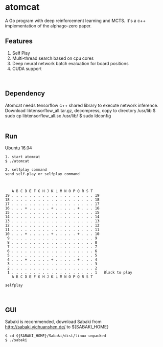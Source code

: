 # atomcat
A Go program with deep reinforcement learning and MCTS. It's a c++ implementation of the alphago-zero paper.


## Features
1. Self Play
2. Multi-thread search based on cpu cores
3. Deep neural network batch evaluation for board positions
4. CUDA support
<br>

## Dependency
Atomcat needs tensorflow c++ shared library to execute network inference.<br>
Download libtensorflow_all.tar.gz, decompress, copy to directory /usr/lib
$ sudo cp libtensorflow_all.so /usr/lib/
$ sudo ldconfig
<br>
<br>

## Run
Ubuntu 16.04
```
1. start atomcat
$ ./atomcat

2. selfplay command
send self-play or selfplay command



   A B C D E F G H J K L M N O P Q R S T 
19 . . . . . . . . . . . . . . . . . . . 19
18 . . . . . . . . . . . . . . . . . . . 18
17 . . . . . . . . . . . . . . . . . . . 17
16 . . . + . . . . . + . . . . . + . . . 16
15 . . . . . . . . . . . . . . . . . . . 15
14 . . . . . . . . . . . . . . . . . . . 14
13 . . . . . . . . . . . . . . . . . . . 13
12 . . . . . . . . . . . . . . . . . . . 12
11 . . . . . . . . . . . . . . . . . . . 11
10 . . . + . . . . . + . . . . . + . . . 10
 9 . . . . . . . . . . . . . . . . . . . 9
 8 . . . . . . . . . . . . . . . . . . . 8
 7 . . . . . . . . . . . . . . . . . . . 7
 6 . . . . . . . . . . . . . . . . . . . 6
 5 . . . . . . . . . . . . . . . . . . . 5
 4 . . . + . . . . . + . . . . . + . . . 4
 3 . . . . . . . . . . . . . . . . . . . 3
 2 . . . . . . . . . . . . . . . . . . . 2   
 1 . . . . . . . . . . . . . . . . . . . 1   Black to play
   A B C D E F G H J K L M N O P Q R S T 

selfplay
```
<br>

## GUI
Sabaki is recommended, download Sabaki from http://sabaki.yichuanshen.de/ to ${SABAKI_HOME}
```
$ cd ${SABAKI_HOME}/Sabaki/dist/linux-unpacked
$ ./sabaki
```
